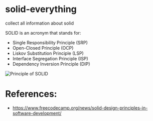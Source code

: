 # solid-everything
collect all information about solid

SOLID is an acronym that stands for:

- Single Responsibility Principle (SRP)
- Open-Closed Principle (OCP)
- Liskov Substitution Principle (LSP)
- Interface Segregation Principle (ISP)
- Dependency Inversion Principle (DIP)

![Principle of SOLID](https://media.licdn.com/dms/image/D5622AQHkU3MTClQMOw/feedshare-shrink_2048_1536/0/1689848364234?e=1692835200&v=beta&t=Eke9rylSO7DRA9zgsjhRkVP6Qzm6VjrwCwIMYiGXPoo)

# References:
- https://www.freecodecamp.org/news/solid-design-principles-in-software-development/
